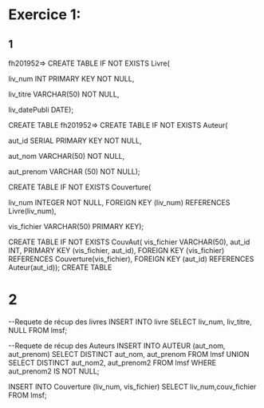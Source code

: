 # Exercice 1:
## 1
fh201952=> CREATE TABLE IF NOT EXISTS Livre(


liv_num INT PRIMARY KEY NOT NULL,


liv_titre VARCHAR(50) NOT NULL,


liv_datePubli DATE);




CREATE TABLE
fh201952=> CREATE TABLE IF NOT EXISTS Auteur(

aut_id  SERIAL PRIMARY KEY NOT NULL,

aut_nom VARCHAR(50) NOT NULL,

 aut_prenom VARCHAR (50) NOT NULL);
 
CREATE TABLE IF NOT EXISTS Couverture(

liv_num INTEGER NOT NULL, FOREIGN KEY (liv_num) REFERENCES Livre(liv_num),

vis_fichier VARCHAR(50) PRIMARY KEY);


CREATE TABLE IF NOT EXISTS CouvAut(
vis_fichier VARCHAR(50),
    aut_id INT,
    PRIMARY KEY (vis_fichier, aut_id),
    FOREIGN KEY (vis_fichier) REFERENCES Couverture(vis_fichier),
    FOREIGN KEY (aut_id) REFERENCES Auteur(aut_id));
CREATE TABLE

# 2
--Requete de récup des livres 
INSERT INTO livre SELECT liv_num, liv_titre, NULL FROM lmsf;

--Requete de récup des Auteurs
INSERT INTO AUTEUR (aut_nom, aut_prenom) SELECT DISTINCT aut_nom, aut_prenom FROM lmsf UNION SELECT DISTINCT aut_nom2, aut_prenom2 FROM lmsf WHERE aut_prenom2 IS NOT NULL;

INSERT INTO Couverture (liv_num, vis_fichier) SELECT liv_num,couv_fichier FROM lmsf;


